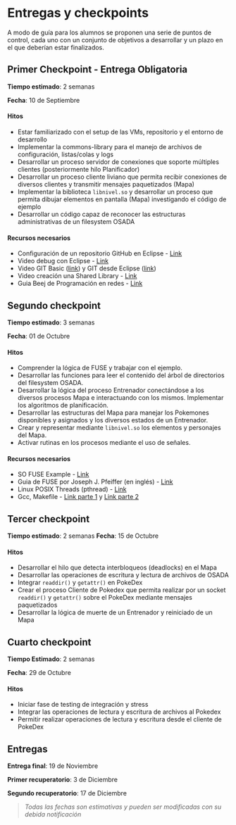 # Entregas y checkpoints

A modo de guía para los alumnos se proponen una serie de puntos de control, cada uno con un conjunto de objetivos a desarrollar y un plazo en el que deberían estar finalizados.

## Primer Checkpoint - Entrega Obligatoria

**Tiempo estimado**: 2 semanas

**Fecha**: 10 de Septiembre

#### Hitos
* Estar familiarizado con el setup de las VMs, repositorio y el entorno de desarrollo
* Implementar la commons-library para el manejo de archivos de configuración, listas/colas y logs
* Desarrollar un proceso servidor de conexiones que soporte múltiples clientes (posteriormente hilo Planificador)
* Desarrollar un proceso cliente liviano que permita recibir conexiones de diversos clientes y transmitir mensajes paquetizados (Mapa)
* Implementar la biblioteca `libnivel.so` y desarrollar un proceso que permita dibujar elementos en pantalla (Mapa) investigando el código de ejemplo
* Desarrollar un código capaz de reconocer las estructuras administrativas de un filesystem OSADA

#### Recursos necesarios
* Configuración de un repositorio GitHub en Eclipse - [Link](https://youtu.be/nj_n02fz1lI)
* Video debug con Eclipse - [Link](https://youtu.be/XsefDXRfA9k)
* Video GIT Basic ([link](https://youtu.be/8O4LFYPY-Ww)) y GIT desde Eclipse ([link](https://youtu.be/s-r_-o8nxDw))
* Video creación una Shared Library - [Link](https://youtu.be/s5ac8CPDkMg)
* Guia Beej de Programación en redes - [Link](http://books.openlibra.com/pdf/Beej-Programacion-en-Redes.pdf)

## Segundo checkpoint

**Tiempo estimado**: 3 semanas

**Fecha**: 01 de Octubre

#### Hitos
* Comprender la lógica de FUSE y trabajar con el ejemplo.
* Desarrollar las funciones para leer el contenido del árbol de directorios del filesystem OSADA.
* Desarrollar la lógica del proceso Entrenador conectándose a los diversos procesos Mapa e interactuando con los mismos. Implementar los algoritmos de planificación.
* Desarrollar las estructuras del Mapa para manejar los Pokemones disponibles y asignados y los diversos estados de un Entrenador.
* Crear y representar mediante `libnivel.so` los elementos y personajes del Mapa.
* Activar rutinas en los procesos mediante el uso de señales.

#### Recursos necesarios
* SO FUSE Example - [Link](https://github.com/sisoputnfrba/so-fuse_example)
* Guia de FUSE por Joseph J. Pfeiffer (en inglés) - [Link](http://www.cs.nmsu.edu/~pfeiffer/fuse-tutorial/)
* Linux POSIX Threads (pthread) - [Link](http://www.yolinux.com/TUTORIALS/LinuxTutorialPosixThreads.html)
* Gcc, Makefile - [Link parte 1](https://youtu.be/DIY8O0vayUo) y [Link parte 2](https://youtu.be/C93u4HpZ5qI)

## Tercer checkpoint

**Tiempo estimado**: 2 semanas
**Fecha**: 15 de Octubre

#### Hitos
* Desarrollar el hilo que detecta interbloqueos (deadlocks) en el Mapa
* Desarrollar las operaciones de escritura y lectura de archivos de OSADA
* Integrar `readdir()` y `getattr()` en PokeDex
* Crear el proceso Cliente de Pokedex que permita realizar por un socket `readdir()` y `getattr()` sobre el PokeDex mediante mensajes paquetizados
* Desarrollar la lógica de muerte de un Entrenador y reiniciado de un Mapa

## Cuarto checkpoint

**Tiempo Estimado**: 2 semanas

**Fecha**: 29 de Octubre

#### Hitos

* Iniciar fase de testing de integración y stress
* Integrar las operaciones de lectura y escritura de archivos al Pokedex
* Permitir realizar operaciones de lectura y escritura desde el cliente de PokeDex

## Entregas

**Entrega final**: 19 de Noviembre

**Primer recuperatorio**: 3 de Diciembre

**Segundo recuperatorio**: 17 de Diciembre

> _Todas las fechas son estimativas y pueden ser modificadas con su debida notificación_